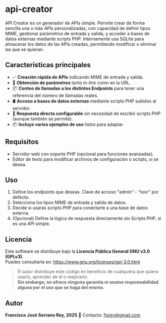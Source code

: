 # api-creator

API Creator es un generador de APIs simple. Permite crear de forma sencilla una o más APIs personalizadas, con capacidad de definir tipos MIME, gestionar parámetros de entrada y salida, y acceder a bases de datos externas mediante scripts PHP. Internamente usa SQLite para almacenar los datos de las APIs creadas, permitiendo modificar o eliminar las que se quieran.

## Características principales

- ✅ **Creación rápida de APIs** indicando MIME de entrada y salida.
- 🔗 **Obtención de parámetros** tanto *in-line* como en la URL.
- 📦 **Conteo de llamadas a los distintos Endpoints** para tener una referencia del número de llamadas reales.
- 🛢️ **Acceso a bases de datos externas** mediante scripts PHP subidos al servidor.
- 📝 **Respuesta directa configurable** sin necesidad de escribir scripts PHP (aunque también se permite).
- 📦 **Incluye varios ejemplos de uso** listos para adaptar.

## Requisitos

- Servidor web con soporte PHP (opcional para funciones avanzadas).
- Editor de texto para modificar archivos de configuración o scripts, si se desea.

## Uso

1. Define los endpoints que deseas. Clave de acceso "admin" - "toor" por defecto.
2. Selecciona los tipos MIME de entrada y salida de datos.
3. Decide si usarás scripts PHP para conectarte a una base de datos externa.
4. (Opcional) Define la lógica de respuesta directamente sin Scripts PHP, si es una API simple.

## Licencia

Este software se distribuye bajo la **Licencia Pública General GNU v3.0 (GPLv3)**.  
Puedes consultarla en: https://www.gnu.org/licenses/gpl-3.0.html

> El autor distribuye este código en beneficio de cualquiera que quiera usarlo, aprender de él o mejorarlo.  
> **Sin embargo, no ofrece ninguna garantía ni asume responsabilidad alguna por el uso que se haga del mismo.**

## Autor

**Francisco José Serrano Rey, 2025**
📧 Contacto: fjsrey@gmail.com
